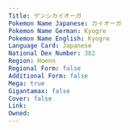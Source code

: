 ```yaml
---
﻿Title: ゲンシカイオーガ
Pokemon Name Japanese: カイオーガ
Pokemon Name German: Kyogre
Pokemon Name English: Kyogre
Language Card: Japanese
National Dex Number: 382
Region: Hoenn
Regional Form: false
Additional Form: false
Mega: true
Gigantamax: false
Cover: false
Link: 
Owned: 
---
```

